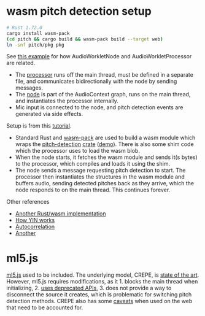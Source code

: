 
# wasm pitch detection setup

```sh
# Rust 1.72.0
cargo install wasm-pack
(cd pitch && cargo build && wasm-pack build --target web)
ln -snf pitch/pkg pkg
```

See [this example](https://developer.mozilla.org/en-US/docs/Web/API/AudioWorkletProcessor#examples) for how AudioWorkletNode and AudioWorkletProcessor are related.

- The [processor](pitch-processor.js) runs off the main thread, must be defined in a separate file, and communicates bidirectionally with the node by sending messages.
- The [node](pitch-rust.js) is part of the AudioContext graph, runs on the main thread, and instantiates the processor internally.
- Mic input is connected to the node, and pitch detection events are generated via side effects.

Setup is from this [tutorial](https://www.toptal.com/webassembly/webassembly-rust-tutorial-web-audio).

- Standard Rust and [wasm-pack](https://rustwasm.github.io/wasm-pack/) are used to build a wasm module which wraps the [pitch-detection](https://github.com/alesgenova/pitch-detection) [crate](https://crates.io/crates/pitch-detection) ([demo](https://github.com/alesgenova/pitch-detection-app)). There is also some shim code which the processor uses to load the wasm blob.
- When the node starts, it fetches the wasm module and sends it(s bytes) to the processor, which compiles and loads it using the shim.
- The node sends a message requesting pitch detection to start. The processor then instantiates the structures in the wasm module and buffers audio, sending detected pitches back as they arrive, which the node responds to on the main thread. This continues forever.

Other references

- [Another Rust/wasm implementation](https://bojandjurdjevic.com/2018/WASM-vs-JS-Realtime-pitch-detection/)
- [How YIN works](https://www.youtube.com/watch?v=W585xR3bjLM)
- [Autocorrelation](https://alexanderell.is/posts/tuner/)
- [Another](https://github.com/cwilso/PitchDetect)

# ml5.js

[ml5.js](https://learn.ml5js.org/#/reference/pitch-detection) used to be included. The underlying model, CREPE, is [state of the art](https://github.com/marl/crepe). However, ml5.js requires modifications, as it 1. blocks the main thread when initializing, 2. [uses deprecated APIs](https://github.com/ml5js/ml5-library/blob/main/src/PitchDetection/index.js#L66), 3. does not provide a way to disconnect the source it creates, which is problematic for switching pitch detection methods. CREPE also has some [caveats](https://marl.github.io/crepe/) when used on the web that need to be accounted for.
